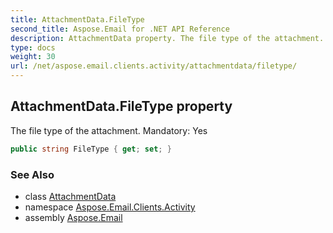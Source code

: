 ```yaml
---
title: AttachmentData.FileType
second_title: Aspose.Email for .NET API Reference
description: AttachmentData property. The file type of the attachment. Mandatory Yes
type: docs
weight: 30
url: /net/aspose.email.clients.activity/attachmentdata/filetype/
---
```

## AttachmentData.FileType property

The file type of the attachment. Mandatory: Yes

```csharp
public string FileType { get; set; }
```

### See Also

* class [AttachmentData](../)
* namespace [Aspose.Email.Clients.Activity](../../attachmentdata/)
* assembly [Aspose.Email](../../../)


